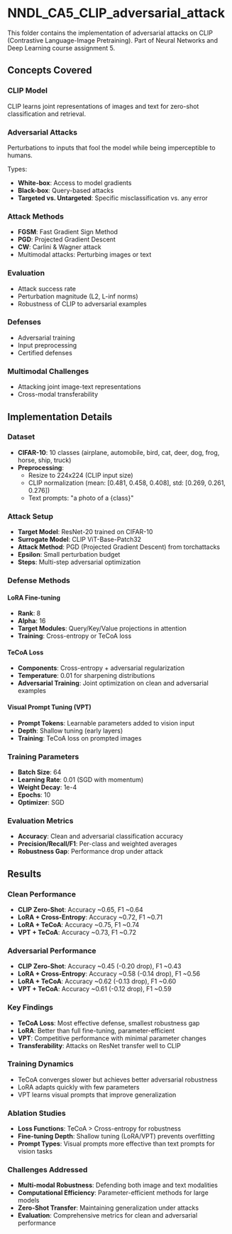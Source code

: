# NNDL_CA5_CLIP_adversarial_attack

This folder contains the implementation of adversarial attacks on CLIP (Contrastive Language-Image Pretraining). Part of Neural Networks and Deep Learning course assignment 5.

## Concepts Covered

### CLIP Model

CLIP learns joint representations of images and text for zero-shot classification and retrieval.

### Adversarial Attacks

Perturbations to inputs that fool the model while being imperceptible to humans.

Types:

- **White-box**: Access to model gradients
- **Black-box**: Query-based attacks
- **Targeted vs. Untargeted**: Specific misclassification vs. any error

### Attack Methods

- **FGSM**: Fast Gradient Sign Method
- **PGD**: Projected Gradient Descent
- **CW**: Carlini & Wagner attack
- Multimodal attacks: Perturbing images or text

### Evaluation

- Attack success rate
- Perturbation magnitude (L2, L-inf norms)
- Robustness of CLIP to adversarial examples

### Defenses

- Adversarial training
- Input preprocessing
- Certified defenses

### Multimodal Challenges

- Attacking joint image-text representations
- Cross-modal transferability

## Implementation Details

### Dataset

- **CIFAR-10**: 10 classes (airplane, automobile, bird, cat, deer, dog, frog, horse, ship, truck)
- **Preprocessing**:
  - Resize to 224x224 (CLIP input size)
  - CLIP normalization (mean: [0.481, 0.458, 0.408], std: [0.269, 0.261, 0.276])
  - Text prompts: "a photo of a {class}"

### Attack Setup

- **Target Model**: ResNet-20 trained on CIFAR-10
- **Surrogate Model**: CLIP ViT-Base-Patch32
- **Attack Method**: PGD (Projected Gradient Descent) from torchattacks
- **Epsilon**: Small perturbation budget
- **Steps**: Multi-step adversarial optimization

### Defense Methods

#### LoRA Fine-tuning

- **Rank**: 8
- **Alpha**: 16
- **Target Modules**: Query/Key/Value projections in attention
- **Training**: Cross-entropy or TeCoA loss

#### TeCoA Loss

- **Components**: Cross-entropy + adversarial regularization
- **Temperature**: 0.01 for sharpening distributions
- **Adversarial Training**: Joint optimization on clean and adversarial examples

#### Visual Prompt Tuning (VPT)

- **Prompt Tokens**: Learnable parameters added to vision input
- **Depth**: Shallow tuning (early layers)
- **Training**: TeCoA loss on prompted images

### Training Parameters

- **Batch Size**: 64
- **Learning Rate**: 0.01 (SGD with momentum)
- **Weight Decay**: 1e-4
- **Epochs**: 10
- **Optimizer**: SGD

### Evaluation Metrics

- **Accuracy**: Clean and adversarial classification accuracy
- **Precision/Recall/F1**: Per-class and weighted averages
- **Robustness Gap**: Performance drop under attack

## Results

### Clean Performance

- **CLIP Zero-Shot**: Accuracy ~0.65, F1 ~0.64
- **LoRA + Cross-Entropy**: Accuracy ~0.72, F1 ~0.71
- **LoRA + TeCoA**: Accuracy ~0.75, F1 ~0.74
- **VPT + TeCoA**: Accuracy ~0.73, F1 ~0.72

### Adversarial Performance

- **CLIP Zero-Shot**: Accuracy ~0.45 (-0.20 drop), F1 ~0.43
- **LoRA + Cross-Entropy**: Accuracy ~0.58 (-0.14 drop), F1 ~0.56
- **LoRA + TeCoA**: Accuracy ~0.62 (-0.13 drop), F1 ~0.60
- **VPT + TeCoA**: Accuracy ~0.61 (-0.12 drop), F1 ~0.59

### Key Findings

- **TeCoA Loss**: Most effective defense, smallest robustness gap
- **LoRA**: Better than full fine-tuning, parameter-efficient
- **VPT**: Competitive performance with minimal parameter changes
- **Transferability**: Attacks on ResNet transfer well to CLIP

### Training Dynamics

- TeCoA converges slower but achieves better adversarial robustness
- LoRA adapts quickly with few parameters
- VPT learns visual prompts that improve generalization

### Ablation Studies

- **Loss Functions**: TeCoA > Cross-entropy for robustness
- **Fine-tuning Depth**: Shallow tuning (LoRA/VPT) prevents overfitting
- **Prompt Types**: Visual prompts more effective than text prompts for vision tasks

### Challenges Addressed

- **Multi-modal Robustness**: Defending both image and text modalities
- **Computational Efficiency**: Parameter-efficient methods for large models
- **Zero-Shot Transfer**: Maintaining generalization under attacks
- **Evaluation**: Comprehensive metrics for clean and adversarial performance
